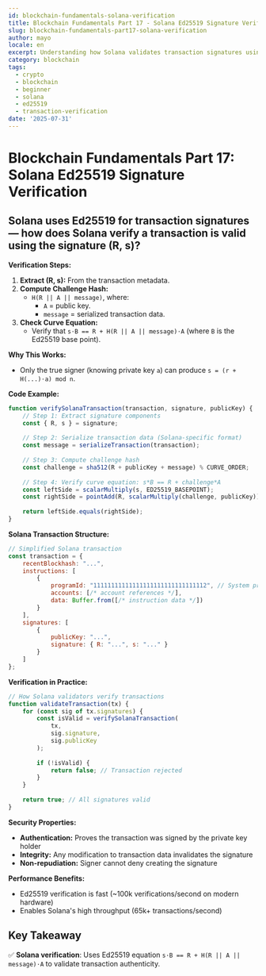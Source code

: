 ```yaml
---
id: blockchain-fundamentals-solana-verification
title: Blockchain Fundamentals Part 17 - Solana Ed25519 Signature Verification
slug: blockchain-fundamentals-part17-solana-verification
author: mayo
locale: en
excerpt: Understanding how Solana validates transaction signatures using Ed25519
category: blockchain
tags:
  - crypto
  - blockchain
  - beginner
  - solana
  - ed25519
  - transaction-verification
date: '2025-07-31'
---
```

# Blockchain Fundamentals Part 17: Solana Ed25519 Signature Verification

## Solana uses Ed25519 for transaction signatures — how does Solana verify a transaction is valid using the signature (R, s)?

**Verification Steps:**

1. **Extract (R, s):** From the transaction metadata.
2. **Compute Challenge Hash:**
   * `H(R || A || message)`, where:
      * `A` = public key.
      * `message` = serialized transaction data.
3. **Check Curve Equation:**
   * Verify that `s⋅B == R + H(R || A || message)⋅A` (where `B` is the Ed25519 base point).

**Why This Works:**
* Only the true signer (knowing private key `a`) can produce `s = (r + H(...)⋅a) mod n`.

**Code Example:**
```javascript
function verifySolanaTransaction(transaction, signature, publicKey) {
    // Step 1: Extract signature components
    const { R, s } = signature;
    
    // Step 2: Serialize transaction data (Solana-specific format)
    const message = serializeTransaction(transaction);
    
    // Step 3: Compute challenge hash
    const challenge = sha512(R + publicKey + message) % CURVE_ORDER;
    
    // Step 4: Verify curve equation: s*B == R + challenge*A
    const leftSide = scalarMultiply(s, ED25519_BASEPOINT);
    const rightSide = pointAdd(R, scalarMultiply(challenge, publicKey));
    
    return leftSide.equals(rightSide);
}
```

**Solana Transaction Structure:**
```javascript
// Simplified Solana transaction
const transaction = {
    recentBlockhash: "...",
    instructions: [
        {
            programId: "11111111111111111111111111111112", // System program
            accounts: [/* account references */],
            data: Buffer.from([/* instruction data */])
        }
    ],
    signatures: [
        {
            publicKey: "...",
            signature: { R: "...", s: "..." }
        }
    ]
};
```

**Verification in Practice:**
```javascript
// How Solana validators verify transactions
function validateTransaction(tx) {
    for (const sig of tx.signatures) {
        const isValid = verifySolanaTransaction(
            tx,
            sig.signature,
            sig.publicKey
        );
        
        if (!isValid) {
            return false; // Transaction rejected
        }
    }
    
    return true; // All signatures valid
}
```

**Security Properties:**
* **Authentication:** Proves the transaction was signed by the private key holder
* **Integrity:** Any modification to transaction data invalidates the signature
* **Non-repudiation:** Signer cannot deny creating the signature

**Performance Benefits:**
* Ed25519 verification is fast (~100k verifications/second on modern hardware)
* Enables Solana's high throughput (65k+ transactions/second)

## Key Takeaway
✅ **Solana verification**: Uses Ed25519 equation `s⋅B == R + H(R || A || message)⋅A` to validate transaction authenticity.